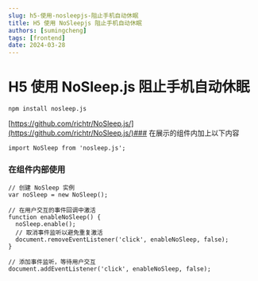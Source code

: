 ```yaml
---
slug: h5-使用-nosleepjs-阻止手机自动休眠
title: H5 使用 NoSleepjs 阻止手机自动休眠
authors: [sumingcheng]
tags: [frontend]
date: 2024-03-28
---
```


# H5 使用 NoSleep.js 阻止手机自动休眠

```
npm install nosleep.js
```

[https://github.com/richtr/NoSleep.js/](https://github.com/richtr/NoSleep.js/)### 在展示的组件内加上以下内容

```
import NoSleep from 'nosleep.js';

```

### 在组件内部使用

```
// 创建 NoSleep 实例
var noSleep = new NoSleep();

// 在用户交互的事件回调中激活
function enableNoSleep() {
  noSleep.enable();
  // 取消事件监听以避免重复激活
  document.removeEventListener('click', enableNoSleep, false);
}

// 添加事件监听，等待用户交互
document.addEventListener('click', enableNoSleep, false);

```
